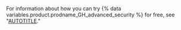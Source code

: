 For information about how you can try {% data variables.product.prodname_GH_advanced_security %} for free, see "[AUTOTITLE](/billing/managing-billing-for-github-advanced-security/setting-up-a-trial-of-github-advanced-security)."
